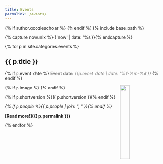 ```yaml
---
title: Events
permalink: /events/
---
```

{% if author.googlescholar %}
{% endif %}
{% include base_path %}

<!-- NOTE! NEW NEWS ARE ADDED AS POSTS IN events/_posts! //-->
<!-- THIS FILE NEEDS EDITING ONLY IF THE PRESENTATION OF THE PROJECTS NEED TO CHANGE. //-->

{% capture nowunix %}{{'now' | date: '%s'}}{% endcapture %}

{% for p in site.categories.events %}

## {{ p.title }}
{% if p.event_date %}
<span style="color:grey;">**Event date:** *{{p.event_date | date: '%Y-%m-%d'}}*</span>
{% endif %}

{% if p.image %}
<img src="{{ p.image }}" style="float: right; width: 25%;" />
{% endif %}

{% if p.shortversion %}{{ p.shortversion }}{% endif %}

*{% if p.people %}{{ p.people | join: ", " }}{% endif %}*

**[Read more!]({{ p.permalink }})**

{% endfor %}

